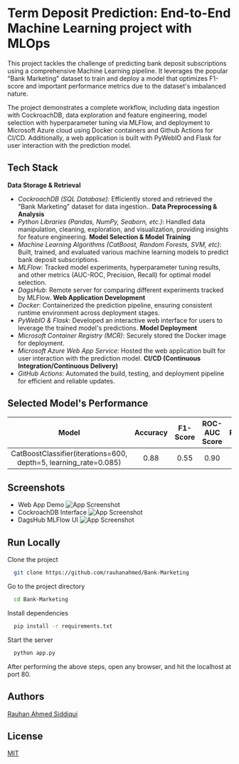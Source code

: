 # Term Deposit Prediction: End-to-End Machine Learning project with MLOps


This project tackles the challenge of predicting bank deposit subscriptions using a comprehensive Machine Learning pipeline. It leverages the popular "Bank Marketing" dataset to train and deploy a model that optimizes F1-score and important performance metrics due to the dataset's imbalanced nature.

The project demonstrates a complete workflow, including data ingestion with CockroachDB, data exploration and feature engineering, model selection with hyperparameter tuning via MLFlow, and deployment to Microsoft Azure cloud using Docker containers and Github Actions for CI/CD. Additionally, a web application is built with PyWebIO and Flask for user interaction with the prediction model.

## Tech Stack

**Data Storage & Retrieval**
- *CockroachDB (SQL Database):* Efficiently stored and retrieved the "Bank Marketing" dataset for data ingestion..
**Data Preprocessing & Analysis** 
- *Python Libraries (Pandas, NumPy, Seaborn, etc.)*: Handled data manipulation, cleaning, exploration, and visualization, providing insights for feature engineering.
**Model Selection & Model Training** 
- *Machine Learning Algorithms (CatBoost, Random Forests, SVM, etc)*: Built, trained, and evaluated various machine learning models to predict bank deposit subscriptions.
- *MLFlow*: Tracked model experiments, hyperparameter tuning results, and other metrics (AUC-ROC, Precision, Recall) for optimal model selection.
- *DagsHub*: Remote server for comparing different experiments tracked by MLFlow.
**Web Application Development**
- *Docker*: Containerized the prediction pipeline, ensuring consistent runtime environment across deployment stages.
- *PyWebIO & Flask*: Developed an interactive web interface for users to leverage the trained model's predictions.
**Model Deployment** 
- *Microsoft Container Registry (MCR)*: Securely stored the Docker image for deployment.
- *Microsoft Azure Web App Service*: Hosted the web application built for user interaction with the prediction model.
**CI/CD (Continuous Integration/Continuous Delivery)**
- *GitHub Actions*: Automated the build, testing, and deployment pipeline for efficient and reliable updates.


## Selected Model's Performance

| Model | Accuracy    | F1-Score    |    ROC-AUC Score    | Precision | Recall |
| :---:   | :---: | :---: | :--: | :--: | :--: |
| CatBoostClassifier(iterations=600, depth=5, learning_rate=0.085) | 0.88   | 0.55   |  0.90    |   0.50   |   0.61   |

## Screenshots
- Web App Demo
![App Screenshot](https://i.ibb.co/h13H222/2024-03-24-01-38-07.gif)
- CockroachDB Interface
![App Screenshot](https://i.ibb.co/m84T9Xs/Screenshot-2024-03-26-223725.png)
- DagsHub MLFlow UI
![App Screenshot](https://i.ibb.co/5r74R8t/Screenshot-2024-03-26-223540.png)
## Run Locally

Clone the project

```bash
  git clone https://github.com/rauhanahmed/Bank-Marketing
```

Go to the project directory

```bash
  cd Bank-Marketing
```

Install dependencies

```bash
  pip install -r requirements.txt
```

Start the server

```bash
  python app.py
```

After performing the above steps, open any browser, and hit the localhost at port 80.


## Authors

[Rauhan Ahmed Siddiqui](https://linkedin.com/in/rauhan-ahmed/)


## License

[MIT](https://choosealicense.com/licenses/mit/)

